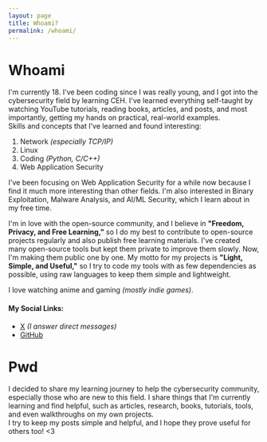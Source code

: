 ```yaml
---
layout: page
title: Whoami?
permalink: /whoami/
---
```




# Whoami

I'm currently 18. I've been coding since I was really young, and I got into the cybersecurity field by learning CEH. I've learned everything self-taught by watching YouTube tutorials, reading books, articles, and posts, and most importantly, getting my hands on practical, real-world examples.  
Skills and concepts that I’ve learned and found interesting:
1. Network *(especially TCP/IP)*
2. Linux
3. Coding *(Python, C/C++)*
4. Web Application Security

I've been focusing on Web Application Security for a while now because I find it much more interesting than other fields. I'm also interested in Binary Exploitation, Malware Analysis, and AI/ML Security, which I learn about in my free time.  

I'm in love with the open-source community, and I believe in **"Freedom, Privacy, and Free Learning,"** so I do my best to contribute to open-source projects regularly and also publish free learning materials. I've created many open-source tools but kept them private to improve them slowly. Now, I'm making them public one by one. My motto for my projects is **"Light, Simple, and Useful,"** so I try to code my tools with as few dependencies as possible, using raw languages to keep them simple and lightweight.  

I love watching anime and gaming *(mostly indie games)*.

#### My Social Links:
 - [X](https://x.com/ch1y0w0) *(I answer direct messages)*
 - [GitHub](https://github.com/ch1y0w0)

# Pwd

I decided to share my learning journey to help the cybersecurity community, especially those who are new to this field. I share things that I'm currently learning and find helpful, such as articles, research, books, tutorials, tools, and even walkthroughs on my own projects.  
I try to keep my posts simple and helpful, and I hope they prove useful for others too! <3